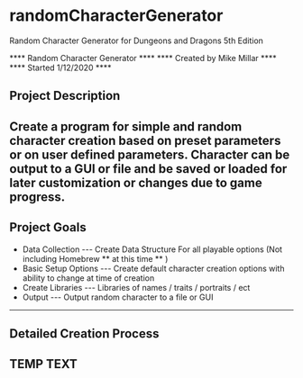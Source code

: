 # randomCharacterGenerator
Random Character Generator for Dungeons and Dragons 5th Edition

**** Random Character Generator ****
**** Created by Mike Millar ****
**** Started 1/12/2020 ****


Project Description
----------------------------------------------------------------------------------------------
Create a program for simple and random character creation based on preset parameters or on user
defined parameters. Character can be output to a GUI or file and be saved or loaded for later
customization or changes due to game progress.
----------------------------------------------------------------------------------------------

Project Goals
----------------------------------------------------------------------------------------------
- Data Collection
--- Create Data Structure For all playable options (Not including Homebrew ** at this time ** )
- Basic Setup Options
--- Create default character creation options with ability to change at time of creation
- Create Libraries
--- Libraries of names / traits / portraits / ect
- Output
--- Output random character to a file or GUI
----------------------------------------------------------------------------------------------

Detailed Creation Process
----------------------------------------------------------------------------------------------
TEMP TEXT
----------------------------------------------------------------------------------------------
